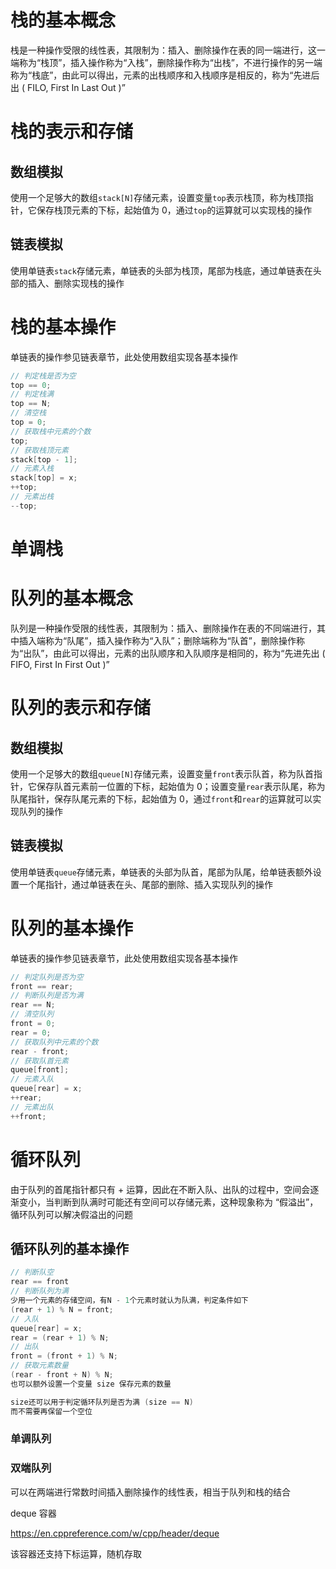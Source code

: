 # 栈的基本概念
栈是一种操作受限的线性表，其限制为：插入、删除操作在表的同一端进行，这一端称为“栈顶”，插入操作称为“入栈”，删除操作称为“出栈”，不进行操作的另一端称为“栈底”，由此可以得出，元素的出栈顺序和入栈顺序是相反的，称为“先进后出 ( FILO, First In Last Out )”
# 栈的表示和存储
## 数组模拟
使用一个足够大的数组`stack[N]`存储元素，设置变量`top`表示栈顶，称为栈顶指针，它保存栈顶元素的下标，起始值为 0，通过`top`的运算就可以实现栈的操作
## 链表模拟
使用单链表`stack`存储元素，单链表的头部为栈顶，尾部为栈底，通过单链表在头部的插入、删除实现栈的操作
# 栈的基本操作
单链表的操作参见链表章节，此处使用数组实现各基本操作
```cpp
// 判定栈是否为空
top == 0;
// 判定栈满
top == N;
// 清空栈
top = 0;
// 获取栈中元素的个数
top;
// 获取栈顶元素
stack[top - 1];
// 元素入栈
stack[top] = x;
++top;
// 元素出栈
--top;
```
# 单调栈

# 队列的基本概念
队列是一种操作受限的线性表，其限制为：插入、删除操作在表的不同端进行，其中插入端称为“队尾”，插入操作称为“入队”；删除端称为“队首”，删除操作称为“出队”，由此可以得出，元素的出队顺序和入队顺序是相同的，称为“先进先出 ( FIFO, First In First Out )”
# 队列的表示和存储
## 数组模拟
使用一个足够大的数组`queue[N]`存储元素，设置变量`front`表示队首，称为队首指针，它保存队首元素前一位置的下标，起始值为 0；设置变量`rear`表示队尾，称为队尾指针，保存队尾元素的下标，起始值为 0，通过`front`和`rear`的运算就可以实现队列的操作
## 链表模拟
使用单链表`queue`存储元素，单链表的头部为队首，尾部为队尾，给单链表额外设置一个尾指针，通过单链表在头、尾部的删除、插入实现队列的操作
# 队列的基本操作
单链表的操作参见链表章节，此处使用数组实现各基本操作
```cpp
// 判定队列是否为空
front == rear;
// 判断队列是否为满
rear == N;
// 清空队列
front = 0;
rear = 0;
// 获取队列中元素的个数
rear - front;
// 获取队首元素
queue[front];
// 元素入队
queue[rear] = x;
++rear;
// 元素出队
++front;
```
# 循环队列
由于队列的首尾指针都只有 + 运算，因此在不断入队、出队的过程中，空间会逐渐变小，当判断到队满时可能还有空间可以存储元素，这种现象称为 “假溢出”，循环队列可以解决假溢出的问题
## 循环队列的基本操作
```cpp
// 判断队空
rear == front
// 判断队列为满
少用一个元素的存储空间，有N - 1个元素时就认为队满，判定条件如下
(rear + 1) % N = front;
// 入队
queue[rear] = x;
rear = (rear + 1) % N;
// 出队
front = (front + 1) % N;
// 获取元素数量
(rear - front + N) % N;
也可以额外设置一个变量 size 保存元素的数量

size还可以用于判定循环队列是否为满 (size == N)
而不需要再保留一个空位
```
### 单调队列

### 双端队列
可以在两端进行常数时间插入删除操作的线性表，相当于队列和栈的结合

deque 容器

https://en.cppreference.com/w/cpp/header/deque

该容器还支持下标运算，随机存取